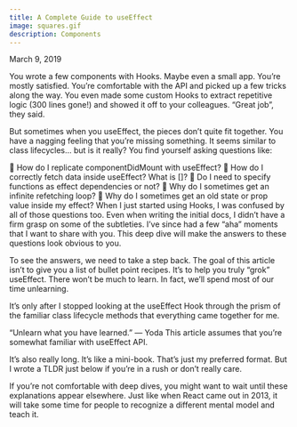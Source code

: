 ```yaml
---
title: A Complete Guide to useEffect
image: squares.gif
description: Components
---
```


March 9, 2019

You wrote a few components with Hooks. Maybe even a small app. You’re mostly satisfied. You’re comfortable with the API and picked up a few tricks along the way. You even made some custom Hooks to extract repetitive logic (300 lines gone!) and showed it off to your colleagues. “Great job”, they said.

But sometimes when you useEffect, the pieces don’t quite fit together. You have a nagging feeling that you’re missing something. It seems similar to class lifecycles… but is it really? You find yourself asking questions like:

🤔 How do I replicate componentDidMount with useEffect?
🤔 How do I correctly fetch data inside useEffect? What is []?
🤔 Do I need to specify functions as effect dependencies or not?
🤔 Why do I sometimes get an infinite refetching loop?
🤔 Why do I sometimes get an old state or prop value inside my effect?
When I just started using Hooks, I was confused by all of those questions too. Even when writing the initial docs, I didn’t have a firm grasp on some of the subtleties. I’ve since had a few “aha” moments that I want to share with you. This deep dive will make the answers to these questions look obvious to you.

To see the answers, we need to take a step back. The goal of this article isn’t to give you a list of bullet point recipes. It’s to help you truly “grok” useEffect. There won’t be much to learn. In fact, we’ll spend most of our time unlearning.

It’s only after I stopped looking at the useEffect Hook through the prism of the familiar class lifecycle methods that everything came together for me.

“Unlearn what you have learned.” — Yoda
This article assumes that you’re somewhat familiar with useEffect API.

It’s also really long. It’s like a mini-book. That’s just my preferred format. But I wrote a TLDR just below if you’re in a rush or don’t really care.

If you’re not comfortable with deep dives, you might want to wait until these explanations appear elsewhere. Just like when React came out in 2013, it will take some time for people to recognize a different mental model and teach it.
